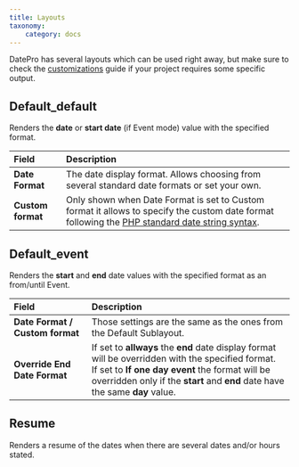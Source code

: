 ```yaml
---
title: Layouts
taxonomy:
    category: docs
---
```


DatePro has several layouts which can be used right away, but make sure to check the [customizations](/datepro/advanced/customizations) guide if your project requires some specific output.

## Default_default

Renders the **date** or **start date** (if Event mode) value with the specified format.

| Field       | Description |
| :---------- | :---------- |
| **Date Format** | The date display format. Allows choosing from several standard date formats or set your own. |
| **Custom format** | Only shown when Date Format is set to Custom format it allows to specify the custom date format following the [PHP standard date string syntax](https://secure.php.net/manual/en/function.strftime.php). |

## Default_event

Renders the **start** and **end** date values with the specified format as an from/until Event.

| Field       | Description |
| :---------- | :---------- |
| **Date Format / Custom format** | Those settings are the same as the ones from the Default Sublayout. |
| **Override End Date Format** | If set to **allways** the **end** date display format will be overridden with the specified format. <br /> If set to **If one day event** the format will be overridden only if the **start** and **end** date have the same **day** value.

## Resume

Renders a resume of the dates when there are several dates and/or hours stated.
